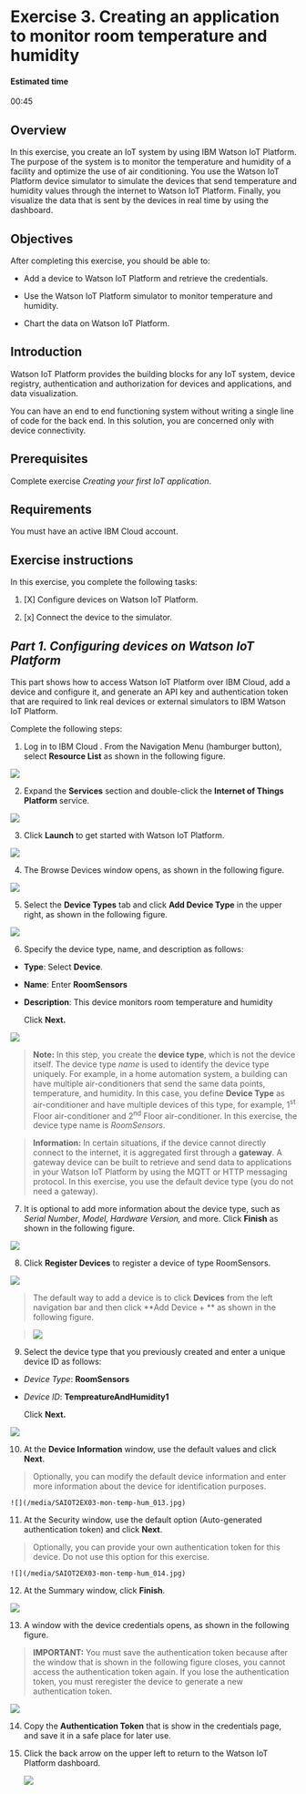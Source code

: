 # Exercise 3. Creating an application to monitor room temperature and humidity

#### Estimated time

00:45

## Overview

In this exercise, you create an IoT system by using IBM Watson IoT
Platform. The purpose of the system is to monitor the temperature and
humidity of a facility and optimize the use of air conditioning. You use
the Watson IoT Platform device simulator to simulate the devices that
send temperature and humidity values through the internet to Watson IoT
Platform. Finally, you visualize the data that is sent by the devices in
real time by using the dashboard.

## Objectives

After completing this exercise, you should be able to:

  - Add a device to Watson IoT Platform and retrieve the credentials.

  - Use the Watson IoT Platform simulator to monitor temperature and
    humidity.

  - Chart the data on Watson IoT Platform.

## Introduction

Watson IoT Platform provides the building blocks for any IoT system,
device registry, authentication and authorization for devices and
applications, and data visualization.

You can have an end to end functioning system without writing a single
line of code for the back end. In this solution, you are concerned only
with device connectivity.

## Prerequisites

Complete exercise *Creating your first IoT application*.

## Requirements

You must have an active IBM Cloud account.

## Exercise instructions

In this exercise, you complete the following tasks:

1. [X] Configure devices on Watson IoT Platform.

2. [x] Connect the device to the simulator.

## _Part 1. Configuring devices on Watson IoT Platform_ 

This part shows how to access Watson IoT Platform over IBM
Cloud, add a device and configure it, and generate an API key and
authentication token that are required to link real devices or external
simulators to IBM Watson IoT Platform.

Complete the following steps:

1. Log in to IBM Cloud . From the Navigation Menu (hamburger button),
    select **Resource List** as shown in the following figure.

![](/media/SAIOT2EX03-mon-temp-hum_001.jpg)

2. Expand the **Services** section and double-click the **Internet of
    Things Platform** service.

![](/media/SAIOT2EX03-mon-temp-hum_002.jpg)

3. Click **Launch** to get started with Watson IoT Platform.

![](/media/SAIOT2EX03-mon-temp-hum_003.jpg)

4. The Browse Devices window opens, as shown in the following
    figure.

![](/media/SAIOT2EX03-mon-temp-hum_004.jpg)

5. Select the **Device Types** tab and click **Add Device Type** in the
    upper right, as shown in the following figure.

![](/media/SAIOT2EX03-mon-temp-hum_005.jpg)

6. Specify the device type, name, and description as follows:

<!-- end list -->

- **Type**: Select **Device**.

- **Name**: Enter **RoomSensors**

- **Description**: This device monitors room temperature and humidity
    
    Click **Next.**

![](media/SAIOT2EX03-mon-temp-hum_006.jpg)

>**Note:** In this step, you create the **device type**, which is not the device itself. The device type *name* is used to identify the device type uniquely. For example, in a home automation system, a building     can have multiple air-conditioners that send the same data points,
>temperature, and humidity. In this case, you define **Device Type** as air-conditioner and have multiple devices of this type, for example, 1<sup>st</sup> Floor air-conditioner and 2<sup>nd</sup>
>Floor air-conditioner. In this exercise, the device type name is *RoomSensors*.

>**Information:** In certain situations, if the device cannot directly connect to the internet, it is aggregated first through a **gateway**. A gateway device can be built to retrieve and send data to applications in
>your Watson IoT Platform by using the MQTT or HTTP messaging protocol. In this exercise, you use the default device type (you do not need a gateway).

7. It is optional to add more information about the device type, such as *Serial Number*, *Model,* *Hardware Version,* and more.
    Click **Finish** as shown in the following figure.

![](/media/SAIOT2EX03-mon-temp-hum_007.jpg)

8. Click **Register Devices** to register a device of type RoomSensors.

![](/media/SAIOT2EX03-mon-temp-hum_008.jpg)

>The default way to add a device is to click **Devices** from the left navigation bar and then click **Add Device + ** as shown in the following figure.

>![](/media/SAIOT2EX03-mon-temp-hum_011.png.png)

9. Select the device type that you previously created and enter a
    unique device ID as follows:

  - *Device Type*: **RoomSensors**

  - *Device ID*: **TempreatureAndHumidity1**
    
    Click **Next.**

![](/media/SAIOT2EX03-mon-temp-hum_012.jpg)

10. At the **Device Information** window, use the default values and click **Next**.

>Optionally, you can modify the default device information and enter more information about the device for identification purposes.
    
    ![](/media/SAIOT2EX03-mon-temp-hum_013.jpg)

11. At the Security window, use the default option (Auto-generated authentication token) and click **Next**.

>Optionally, you can provide your own authentication token for this device. Do not use this option for this exercise.
    
    ![](/media/SAIOT2EX03-mon-temp-hum_014.jpg)

<!-- end list -->

12. At the Summary window, click **Finish**.

![](/media/SAIOT2EX03-mon-temp-hum_015.jpg)

13. A window with the device credentials opens, as shown in the
    following figure.

>**IMPORTANT:** You must save the authentication token because after the window that is shown in the following figure closes, you cannot access the authentication token again. 
>If you lose the authentication token, you must reregister the device to generate a new authentication token.

![](/media/SAIOT2EX03-mon-temp-hum_017.jpg)

14. Copy the **Authentication Token** that is show in the credentials page, and save it in a safe place for later use.

15. Click the back arrow on the upper left to return to the Watson IoT
    Platform dashboard.
    
    ![](/media/SAIOT2EX03-mon-temp-hum_018.jpg)


